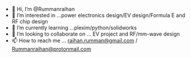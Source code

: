 - 👋 Hi, I’m @Rummanraihan
- 👀 I’m interested in ...power electronics design/EV design/Formula E and RF chip design
- 🌱 I’m currently learning ...plexim/python/solidworks
- 💞️ I’m looking to collaborate on ... EV project and RF/mm-wave design
- 📫 How to reach me ... raihan.rumman@gmail.com / Rummanraihan@protonmail.com

<!---
Rummanraihan/Rummanraihan is a ✨ special ✨ repository because its `README.md` (this file) appears on your GitHub profile.
You can click the Preview link to take a look at your changes.
--->

